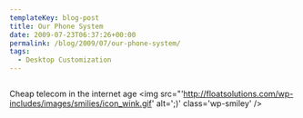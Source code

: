 ```yaml
---
templateKey: blog-post
title: Our Phone System
date: 2009-07-23T06:37:26+00:00
permalink: /blog/2009/07/our-phone-system/
tags:
  - Desktop Customization
---
```

<p style="text-align: center;">
  <img class="aligncenter" src=""http://floatsolutions.net/docs/My-Phone-%28Medium%29.jpg" alt="" />
</p>

Cheap telecom in the internet age  <img src="'http://floatsolutions.com/wp-includes/images/smilies/icon_wink.gif' alt=';)' class='wp-smiley' />